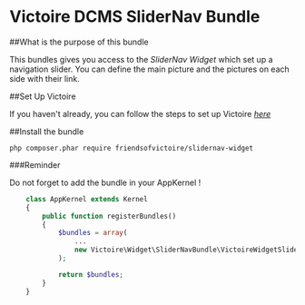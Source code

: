 Victoire DCMS SliderNav Bundle
============

##What is the purpose of this bundle

This bundles gives you access to the *SliderNav Widget* which set up a navigation slider.
You can define the main picture and the pictures on each side with their link.

##Set Up Victoire

If you haven't already, you can follow the steps to set up Victoire *[here](https://github.com/Victoire/victoire/blob/master/setup.md)*

##Install the bundle

    php composer.phar require friendsofvictoire/slidernav-widget

###Reminder

Do not forget to add the bundle in your AppKernel !

```php
    class AppKernel extends Kernel
    {
        public function registerBundles()
        {
            $bundles = array(
                ...
                new Victoire\Widget\SliderNavBundle\VictoireWidgetSliderNavBundle(),
            );

            return $bundles;
        }
    }
```
